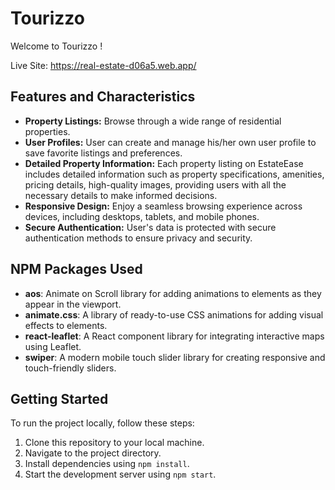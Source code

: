 # Tourizzo

Welcome to Tourizzo !

Live Site: https://real-estate-d06a5.web.app/

## Features and Characteristics
- **Property Listings:** Browse through a wide range of residential properties.
- **User Profiles:** User can create and manage his/her own user profile to save favorite listings and preferences.
- **Detailed Property Information:** Each property listing on EstateEase includes detailed information such as property specifications, amenities, pricing details, high-quality images, providing users with all the necessary details to make informed decisions.
- **Responsive Design:** Enjoy a seamless browsing experience across devices, including desktops, tablets, and mobile phones.
- **Secure Authentication:** User's data is protected with secure authentication methods to ensure privacy and security.

## NPM Packages Used
- **aos**: Animate on Scroll library for adding animations to elements as they appear in the viewport.
- **animate.css**: A library of ready-to-use CSS animations for adding visual effects to elements.
- **react-leaflet**: A React component library for integrating interactive maps using Leaflet.
- **swiper**: A modern mobile touch slider library for creating responsive and touch-friendly sliders.


## Getting Started
To run the project locally, follow these steps:
1. Clone this repository to your local machine.
2. Navigate to the project directory.
3. Install dependencies using `npm install`.
4. Start the development server using `npm start`.


